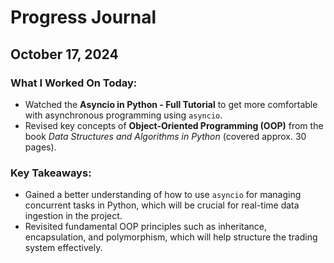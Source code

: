 # Progress Journal

## October 17, 2024

### What I Worked On Today:
- Watched the **Asyncio in Python - Full Tutorial** to get more comfortable with asynchronous programming using `asyncio`.
- Revised key concepts of **Object-Oriented Programming (OOP)** from the book *Data Structures and Algorithms in Python* (covered approx. 30 pages).

### Key Takeaways:
- Gained a better understanding of how to use `asyncio` for managing concurrent tasks in Python, which will be crucial for real-time data ingestion in the project.
- Revisited fundamental OOP principles such as inheritance, encapsulation, and polymorphism, which will help structure the trading system effectively.